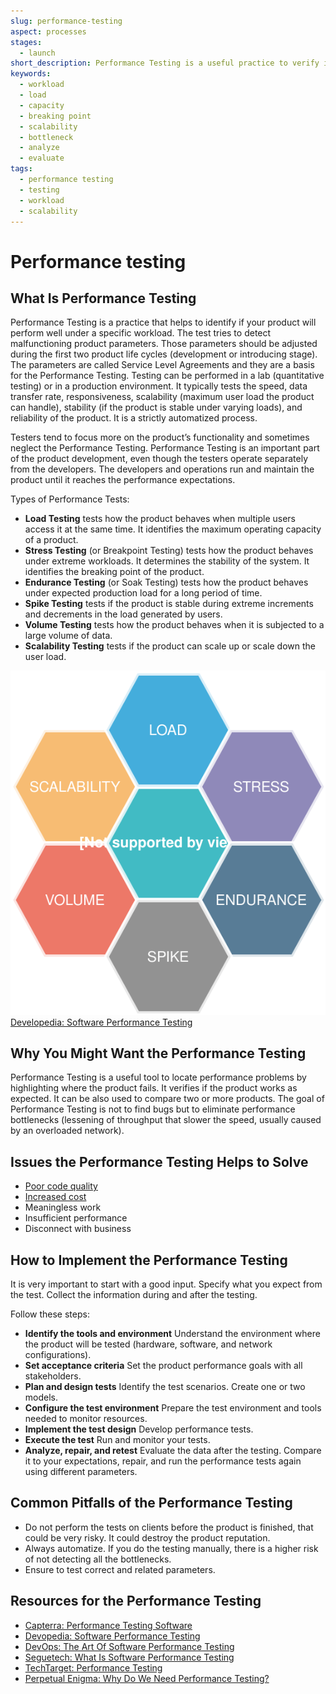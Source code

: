```yaml
---
slug: performance-testing
aspect: processes
stages: 
  - launch
short_description: Performance Testing is a useful practice to verify if the product works as expected. Its goal is to identify the product's bottlenecks - what slows down the product performance.
keywords:
  - workload
  - load
  - capacity
  - breaking point
  - scalability
  - bottleneck
  - analyze
  - evaluate
tags:
  - performance testing
  - testing
  - workload
  - scalability
---
```


# Performance testing

## What Is Performance Testing

Performance Testing is a practice that helps to identify if your product will perform well under a specific workload. The test tries to detect malfunctioning product parameters. Those parameters should be adjusted during the first two product life cycles (development or introducing stage). The parameters are called Service Level Agreements and they are a basis for the Performance Testing. Testing can be performed in a lab (quantitative testing) or in a production environment. It typically tests the speed, data transfer rate, responsiveness, scalability (maximum user load the product can handle), stability (if the product is stable under varying loads), and reliability of the product. It is a strictly automatized process.

Testers tend to focus more on the product’s functionality and sometimes neglect the Performance Testing. Performance Testing is an important part of the product development, even though the testers operate separately from the developers. The developers and operations run and maintain the product until it reaches the performance expectations.

Types of Performance Tests:
- **Load Testing**
  tests how the product behaves when multiple users access it at the same time. It identifies the maximum operating capacity of a product.
- **Stress Testing** (or Breakpoint Testing)
  tests how the product behaves under extreme workloads. It determines the stability of the system. It identifies the breaking point of the product.
- **Endurance Testing** (or Soak Testing)
  tests how the product behaves under expected production load for a long period of time.
- **Spike Testing**
  tests if the product is stable during extreme increments and decrements in the load generated by users.
- **Volume Testing**
  tests how the product behaves when it is subjected to a large volume of data.
- **Scalability Testing**
  tests if the product can scale up or scale down the user load.

![Performance Testing](/files/performance_testing.svg)
[Developedia: Software Performance Testing](https://devopedia.org/software-performance-testing)

## Why You Might Want the Performance Testing

Performance Testing is a useful tool to locate performance problems by highlighting where the product fails. It verifies if the product works as expected. It can be also used to compare two or more products. The goal of Performance Testing is not to find bugs but to eliminate performance bottlenecks (lessening of throughput that slower the speed, usually caused by an overloaded network). 

## Issues the Performance Testing Helps to Solve
- [Poor code quality](/issues/poor-code-quality)
- [Increased cost](/issues/increased-cost)
- Meaningless work
- Insufficient performance
- Disconnect with business

## How to Implement the Performance Testing

It is very important to start with a good input. Specify what you expect from the test. Collect the information during and after the testing.

Follow these steps:
- **Identify the tools and environment**
  Understand the environment where the product will be tested (hardware, software, and network configurations).
- **Set acceptance criteria**
  Set the product performance goals with all stakeholders.
- **Plan and design tests**
  Identify the test scenarios. Create one or two models.
- **Configure the test environment**
  Prepare the test environment and tools needed to monitor resources.
- **Implement the test design**
  Develop performance tests.
- **Execute the test**
  Run and monitor your tests. 
- **Analyze, repair, and retest**
  Evaluate the data after the testing. Compare it to your expectations, repair, and run the performance tests again using different parameters.

## Common Pitfalls of the Performance Testing

- Do not perform the tests on clients before the product is finished, that could be very risky. It could destroy the product reputation.
- Always automatize. If you do the testing manually, there is a higher risk of not detecting all the bottlenecks.
- Ensure to test correct and related parameters.

## Resources for the Performance Testing

- [Capterra: Performance Testing Software](https://www.capterra.com/performance-testing-software/)
- [Devopedia: Software Performance Testing](https://devopedia.org/software-performance-testing)
- [DevOps: The Art Of Software Performance Testing](https://devops.com/the-art-of-software-performance-testing/)
- [Seguetech: What Is Software Performance Testing](https://www.seguetech.com/what-is-software-performance-testing/)
- [TechTarget: Performance Testing](https://searchsoftwarequality.techtarget.com/definition/performance-testing)
- [Perpetual Enigma: Why Do We Need Performance Testing?](https://prateekvjoshi.com/2013/08/21/why-do-we-need-performance-testing/)
